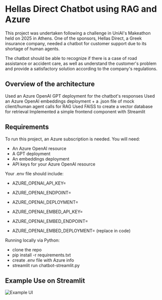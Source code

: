 
# Hellas Direct Chatbot using RAG and Azure

This project was undertaken following a challenge in UniAI's Makeathon held on 2025 in Athens. One of the sponsors, Hellas Direct, a Greek insurance company, needed a chatbot for customer support due to its shortage of human agents.

The chatbot should be able to recognize if there is a case of road assistance or accident care, as well as understand the customer's problem and provide a satisfactory solution according to the company's regulations.

## Overview of the architecture

Used an Azure OpenAI GPT deployment for the chatbot's responses
Used an Azure OpenAI embeddings deployment + a .json file of mock client/human agent calls for RAG
Used FAISS to create a vector database for retrieval
Implemented a simple frontend component with Streamlit

## Requirements

To run this project, an Azure subscription is needed. You will need:

- An Azure OpenAI resource
- A GPT deployment
- An embeddings deployment
- API keys for your Azure OpenAI resource 

Your .env file should include:

- AZURE_OPENAI_API_KEY=
- AZURE_OPENAI_ENDPOINT=
- AZURE_OPENAI_DEPLOYMENT=

- AZURE_OPENAI_EMBED_API_KEY=
- AZURE_OPENAI_EMBED_ENDPOINT=
- AZURE_OPENAI_EMBED_DEPLOYMENT= (replace in code)

Running locally via Python:

- clone the repo
- pip install -r requirements.txt
- create .env file with Azure info
- streamlit run chatbot-streamlit.py 

## Example Use on Streamlit

![Example UI](https://cdn.discordapp.com/attachments/1052324563406573598/1405841805529972856/image.png?ex=68a04bb5&is=689efa35&hm=e41807306bad293f1042ec241eae4f7ca3128bc7645469a8adfcd45b02a8d44c)
 
 

